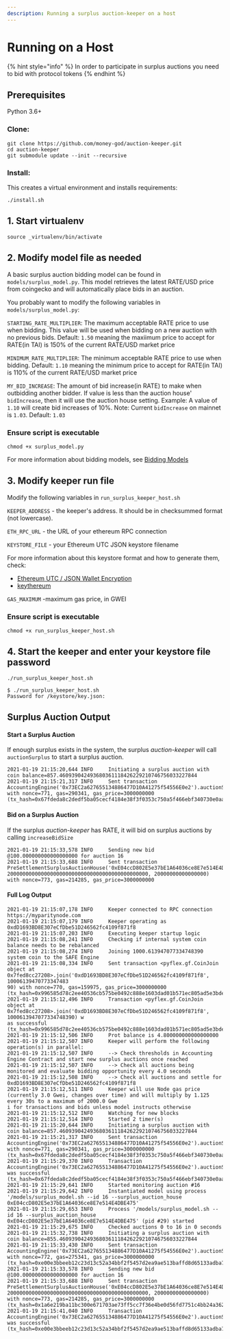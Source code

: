 ```yaml
---
description: Running a surplus auction-keeper on a host
---
```


# Running on a Host

{% hint style="info" %}
In order to participate in surplus auctions you need to bid with protocol tokens
{% endhint %}

## Prerequisites

Python 3.6+

### Clone:

```
git clone https://github.com/money-god/auction-keeper.git
cd auction-keeper
git submodule update --init --recursive
```

### Install:

This creates a virtual environment and installs requirements:

`./install.sh`

## 1. Start virtualenv

`source _virtualenv/bin/activate`

## 2. Modify model file as needed

A basic surplus auction bidding model can be found in `models/surplus_model.py`. This model retrieves the latest RATE/USD price from coingecko and will automatically place bids in an auction.

You probably want to modify the following variables in `models/surplus_model.py`:

`STARTING_RATE_MULTIPLIER`: The maximum acceptable RATE price to use when bidding. This value will be used when bidding on a new auction with no previous bids. Default: `1.50` meaning the maxiimum price to accept for RATE(in TAI) is 150% of the current RATE/USD market price

`MINIMUM_RATE_MULTIPLIER`: The minimum acceptable RATE price to use when bidding. Default: `1.10` meaning the minimum price to accept for RATE(in TAI) is 110% of the current RATE/USD market price

`MY_BID_INCREASE`: The amount of bid increase(in RATE) to make when outbidding another bidder. If value is less than the auction house' `bidIncrease`, then it will use the auction house setting. Example: A value of `1.10` will create bid increases of 10%. Note: Current `bidIncrease` on mainnet is `1.03`. Default: `1.03`

### Ensure script is executable

`chmod +x surplus_model.py`

For more information about bidding models, see [Bidding Models](../BiddingModels.md)

## 3. Modify keeper run file

Modify the following variables in `run_surplus_keeper_host.sh`

`KEEPER_ADDRESS` - the keeper's address. It should be in checksummed format (not lowercase).

`ETH_RPC_URL` - the URL of your ethereum RPC connection

`KEYSTORE_FILE` - your Ethereum UTC JSON keystore filename

For more information about this keystore format and how to generate them, check:

* [Ethereum UTC / JSON Wallet Encryption](https://wizardforcel.gitbooks.io/practical-cryptography-for-developers-book/content/symmetric-key-ciphers/ethereum-wallet-encryption.html)
* [keythereum](https://github.com/ethereumjs/keythereum)

`GAS_MAXIMUM` -maximum gas price, in GWEI

### Ensure script is executable

`chmod +x run_surplus_keeper_host.sh`

## 4. Start the keeper and enter your keystore file password

`./run_surplus_keeper_host.sh`

```
$ ./run_surplus_keeper_host.sh
Password for /keystore/key.json:
```

## Surplus Auction Output

#### Start a Surplus Auction

If enough surplus exists in the system, the surplus _auction-keeper_ will call `auctionSurplus` to start a surplus auction.

```
2021-01-19 21:15:20,644 INFO     Initiating a surplus auction with coin balance=857.460939042493680361118426229210746756033227844
2021-01-19 21:15:21,317 INFO     Sent transaction AccountingEngine('0x73EC2a627655134886477D10A41275f54556E0e2').auctionSurplus() with nonce=771, gas=290341, gas_price=3000000000 (tx_hash=0x67fdeda8c2dedf5ba05cecf4184e38f3f0353c750a5f466ebf340730e0aa330e)
```

#### Bid on a Surplus Auction

If the surplus _auction-keeper_ has RATE, it will bid on surplus auctions by calling `increaseBidSize`

```
2021-01-19 21:15:33,578 INFO     Sending new bid @100.000000000000000000 for auction 16
2021-01-19 21:15:33,688 INFO     Sent transaction PreSettlementSurplusAuctionHouse('0xE04ccD802E5e37bE1A64036ce8E7e514E4DBE475').increaseBidSize(16, 2000000000000000000000000000000000000000000000, 20000000000000000) with nonce=773, gas=214285, gas_price=3000000000
```

#### Full Log Output

```
2021-01-19 21:15:07,178 INFO     Keeper connected to RPC connection https://myparitynode.com
2021-01-19 21:15:07,179 INFO     Keeper operating as 0xdD1693BD8E307eCfDbe51D246562fc4109f871f8
2021-01-19 21:15:07,203 INFO     Executing keeper startup logic
2021-01-19 21:15:08,241 INFO     Checking if internal system coin balance needs to be rebalanced
2021-01-19 21:15:08,274 INFO     Joining 1000.613947077334748390 system coin to the SAFE Engine
2021-01-19 21:15:08,334 INFO     Sent transaction <pyflex.gf.CoinJoin object at 0x7fed8cc27208>.join('0xdD1693BD8E307eCfDbe51D246562fc4109f871f8', 10006139470773347483
90) with nonce=770, gas=159975, gas_price=3000000000 (tx_hash=0x996585d78c2ee40536cb575be0492c888e1603dad01b571ec805ad5e3bde231f)
2021-01-19 21:15:12,496 INFO     Transaction <pyflex.gf.CoinJoin object at 0x7fed8cc27208>.join('0xdD1693BD8E307eCfDbe51D246562fc4109f871f8', 1000613947077334748390) w
as successful (tx_hash=0x996585d78c2ee40536cb575be0492c888e1603dad01b571ec805ad5e3bde231f)
2021-01-19 21:15:12,506 INFO     Prot balance is 4.800000000000000000
2021-01-19 21:15:12,507 INFO     Keeper will perform the following operation(s) in parallel:
2021-01-19 21:15:12,507 INFO     --> Check thresholds in Accounting Engine Contract and start new surplus auctions once reached
2021-01-19 21:15:12,507 INFO     --> Check all auctions being monitored and evaluate bidding opportunity every 4.0 seconds
2021-01-19 21:15:12,508 INFO     --> Check all auctions and settle for 0xdD1693BD8E307eCfDbe51D246562fc4109f871f8
2021-01-19 21:15:12,511 INFO     Keeper will use Node gas price (currently 3.0 Gwei, changes over time) and will multiply by 1.125 every 30s to a maximum of 2000.0 Gwe
i for transactions and bids unless model instructs otherwise
2021-01-19 21:15:12,512 INFO     Watching for new blocks
2021-01-19 21:15:12,514 INFO     Started 2 timer(s)
2021-01-19 21:15:20,644 INFO     Initiating a surplus auction with coin balance=857.460939042493680361118426229210746756033227844
2021-01-19 21:15:21,317 INFO     Sent transaction AccountingEngine('0x73EC2a627655134886477D10A41275f54556E0e2').auctionSurplus() with nonce=771, gas=290341, gas_price=3000000000 (tx_hash=0x67fdeda8c2dedf5ba05cecf4184e38f3f0353c750a5f466ebf340730e0aa330e)
2021-01-19 21:15:29,370 INFO     Transaction AccountingEngine('0x73EC2a627655134886477D10A41275f54556E0e2').auctionSurplus() was successful (tx_hash=0x67fdeda8c2dedf5ba05cecf4184e38f3f0353c750a5f466ebf340730e0aa330e)
2021-01-19 21:15:29,641 INFO     Started monitoring auction #16
2021-01-19 21:15:29,642 INFO     Instantiated model using process '/models/surplus_model.sh --id 16 --surplus_auction_house 0xE04ccD802E5e37bE1A64036ce8E7e514E4DBE475'
2021-01-19 21:15:29,653 INFO     Process '/models/surplus_model.sh --id 16 --surplus_auction_house 0xE04ccD802E5e37bE1A64036ce8E7e514E4DBE475' (pid #29) started
2021-01-19 21:15:29,675 INFO     Checked auctions 0 to 16 in 0 seconds
2021-01-19 21:15:32,738 INFO     Initiating a surplus auction with coin balance=855.460939042493680361118426229210746756033227844
2021-01-19 21:15:33,430 INFO     Sent transaction AccountingEngine('0x73EC2a627655134886477D10A41275f54556E0e2').auctionSurplus() with nonce=772, gas=275341, gas_price=3000000000 (tx_hash=0xe00e3bbeeb12c23d13c52a34bbf2f5457d2ea9ae513baffd8d65133adba7b19d)
2021-01-19 21:15:33,578 INFO     Sending new bid @100.000000000000000000 for auction 16
2021-01-19 21:15:33,688 INFO     Sent transaction PreSettlementSurplusAuctionHouse('0xE04ccD802E5e37bE1A64036ce8E7e514E4DBE475').increaseBidSize(16, 2000000000000000000000000000000000000000000000, 20000000000000000) with nonce=773, gas=214285, gas_price=3000000000 (tx_hash=0x1a6e219ba11bc300e671703ae73ff5cc7f36e4be0d56fd7751c4bb24a3628106)
2021-01-19 21:15:41,040 INFO     Transaction AccountingEngine('0x73EC2a627655134886477D10A41275f54556E0e2').auctionSurplus() was successful (tx_hash=0xe00e3bbeeb12c23d13c52a34bbf2f5457d2ea9ae513baffd8d65133adba7b19d)
```
